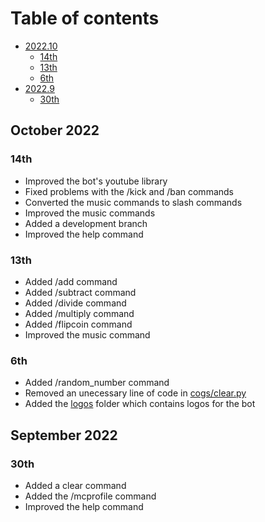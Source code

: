 # Table of contents
* [2022.10](https://github.com/Ahmed3457/Extra-Bot/blob/stable/changelog.md#october-2022)
    * [14th](https://github.com/Ahmed3457/Extra-Bot/edit/stable/changelog.md#14th)
    * [13th](https://github.com/Ahmed3457/Extra-Bot/edit/stable/changelog.md#13th)
    * [6th](https://github.com/Ahmed3457/Extra-Bot/blob/stable/changelog.md#6th)
* [2022.9](https://github.com/Ahmed3457/Extra-Bot/blob/stable/changelog.md#september-2022)
    * [30th](https://github.com/Ahmed3457/Extra-Bot/blob/stable/changelog.md#30th)

## October 2022
### 14th
- Improved the bot's youtube library
- Fixed problems with the /kick and /ban commands 
- Converted the music commands to slash commands
- Improved the music commands 
- Added a development branch
- Improved the help command
### 13th
- Added /add command
- Added /subtract command 
- Added /divide command
- Added /multiply command
- Added /flipcoin command
- Improved the music command
### 6th
- Added /random_number command
- Removed an unecessary line of code in [cogs/clear.py](cogs/clear.py)
- Added the [logos](logos) folder which contains logos for the bot
## September 2022
### 30th 
- Added a clear command 
- Added the /mcprofile command
- Improved the help command
